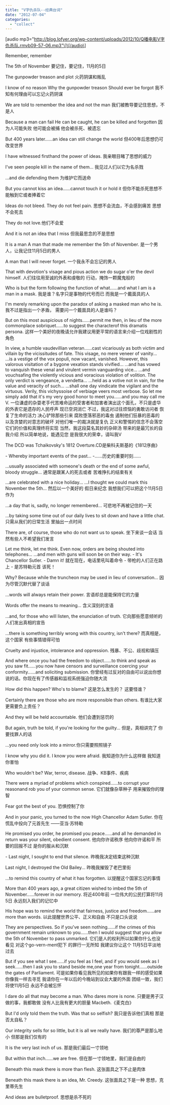 ```yaml
---
title: "V字仇杀队--经典台词"
date: "2012-07-04"
categories: 
  - "collect"
---
```


\[audio mp3="http://blog.lofyer.org/wp-content/uploads/2012/10/Q播电影V字仇杀队.rmvb09-57-06.mp3"\]\[/audio\]

Remember, remember

The 5th of November 要记住，要记住，11月的5日

The gunpowder treason and plot 火药阴谋和叛乱

I know of no reason Why the gunpowder treason Should ever be forgot 我不知有何理由可以忘记火药阴谋

We are told to remember the idea and not the man 我们被教导要记住思想，不是人

Because a man can fail He can be caught, he can be killed and forgotten 因为人可能失败 他可能会被捕 他会被杀死、被遗忘

But 400 years later......an idea can still change the world 但400年后思想仍可改变世界

I have witnessed firsthand the power of ideas. 我亲眼目睹了思想的威力

I've seen people kill in the name of them... 我见过人们以它为名杀戮

...and die defending them 为维护它而送命

But you cannot kiss an idea......cannot touch it or hold it 但你不能杀死思想不能触到它或者捧着它

Ideas do not bleed. They do not feel pain. 思想不会流血，不会感到痛苦 思想不会死去

They do not love.他们不会爱

And it is not an idea that I miss 但我最思念的不是思想

It is a man A man that made me remember the 5th of November. 是一个男人，让我记住11月5日的男人

A man that I will never forget. 一个我永不会忘记的男人

That with devotion's visage and pious action we do sugar o'er the devil himself. 人们往往用至诚的外表和虔敬的 行动，掩饰一颗魔鬼般的

Who is but the form following the function of what......and what I am is a man in a mask. 我是谁？名字只是事物的代号而已 而我是一个戴面具的人

I'm merely remarking upon the paradox of asking a masked man who he is. 我不过是指出一个矛盾， 需要问一个戴面具的人是谁吗？

But on this most auspicious of nights......permit me then, in lieu of the more commonplace sobriquet......to suggest the characterof this dramatis persona. 这样一个美好的夜晚请允许我建议用更平常的语言来介绍一位戏剧性的角色

In view, a humble vaudevillian veteran......cast vicariously as both victim and villain by the vicissitudes of fate. This visage, no mere veneer of vanity... ...is a vestige of the vox populi, now vacant, vanished. However, this valorous visitation of a bygone vexation stands vivified... ...and has vowed to vanquish these venal and virulent vermin vanguarding vice... ...and vouchsafing the violently vicious and voracious violation of volition. The only verdict is vengeance, a vendetta... ...held as a votive not in vain, for the value and veracity of such... ...shall one day vindicate the vigilant and the virtuous. Verily, this vichyssoise of verbiage veers most verbose. So let me simply add that it's my very good honor to meet you......and you may call me V. 一位谦虚的杂耍老手代苦难命运的受害者和加害者演出这个面孔，不只是虚华的外表它是遗存的人民呼声 现已空洞消亡 不过，我这对过往烦恼的勇敢访问者 恢复了生命的活力 决心铲除那些引来 腐败堕落邪恶的毒虫 遏制他们狂暴的恶毒的 以及贪婪的对意志的破坏 对他们唯一的裁决就是复仇 正义和警惕的信念不会落空 它们的价值和真理终将实现 当然，我这段莫名其妙的杂碎汤 带来的是最冗长的自我介绍 所以简单地说，能遇见您 是我很大的荣幸，请叫我V

The DCD was Tchaikovsky's 1812 Overture.CD是柴科夫斯基的《1812序曲》

\- Whereby important events of the past... -……历史的重要时刻……

...usually associated with someone's death or the end of some awful, bloody struggle... 通常是跟某人的死去或者 苦难挣扎的结束有关

...are celebrated with a nice holiday... ...I thought we could mark this November the 5th... 然后以一个美好的 假日来纪念 我想我们可以把这个11月5日作为

...a day that is, sadly, no longer remembered... 可悲地不再被记住的一天

...by taking some time out of our daily lives to sit down and have a little chat. 只需从我们的日常生活 里抽出一点时间

There are, of course, those who do not want us to speak. 坐下来谈一会话 当然有些人不希望我们发言

Let me think, let me think. Even now, orders are being shouted into telephones... ...and men with guns will soon be on their way. - It's Chancellor Sutler. - Damn it! 就在现在，电话里吼叫着命令 - 带枪的人们正在路上 - 是苏特勒元首 该死！

Why? Because while the truncheon may be used in lieu of conversation... 因为尽管沉默代替了谈话

...words will always retain their power. 言语却总是能保持它的力量

Words offer the means to meaning... 含义深刻的言语

...and, for those who will listen, the enunciation of truth. 它向那些愿意倾听的 人们发出真相的宣告

...there is something terribly wrong with this country, isn't there? 而真相是，这个国家 有些事情错得可怕

Cruelty and injustice, intolerance and oppression. 残暴、不公、歧视和镇压

And where once you had the freedom to object......to think and speak as you saw fit......you now have censors and surveillance coercing your conformity......and soliciting submission. 你曾经有过反对的自由可以说出你想说的话。你现在有了传感器和监视系统强迫你随大流

How did this happen? Who's to blame? 这是怎么发生的？ 这要怪谁？

Certainly there are those who are more responsible than others. 有谁比大家更需要负上责任？

And they will be held accountable. 他们会遭到惩罚的

But again, truth be told, if you're looking for the guilty... 但是，真相讲完了 你要找罪人的话

...you need only look into a mirror.你只需要照照镜子

I know why you did it. I know you were afraid. 我知道你为什么这样做 我知道你害怕

Who wouldn't be? War, terror, disease. 战争、KB事件、疾病

There were a myriad of problems which conspired......to corrupt your reasonand rob you of your common sense. 它们就像杂草种子 用来摧毁你的理智

Fear got the best of you. 恐惧控制了你

And in your panic, you turned to the now High Chancellor Adam Sutler. 你在慌乱中投向了元首先生 ——亚当·苏特勒

He promised you order, he promised you peace......and all he demanded in return was your silent, obedient consent. 他向你许诺秩序 他向你许诺和平 所要的回报不过 是你的服从和沉默

\- Last night, I sought to end that silence. 昨晚我决定结束这种沉默

Last night, I destroyed the Old Bailey... 昨晚我摧毁了老巴里街

...to remind this country of what it has forgotten. 以提醒这个国家忘记的事情

More than 400 years ago, a great citizen wished to imbed the 5th of November......forever in our memory. 将近400年前 一位伟大的公民打算将11月5日 永远刻入我们的记忆中

His hope was to remind the world that fairness, justice and freedom......are more than words. 以此提醒世界公平、正义和自由 不只是口头说说

They are perspectives. So if you've seen nothing......if the crimes of this government remain unknown to you......then I would suggest that you allow the 5th of November to pass unmarked. 它们是人的权利所以如果你什么也没看见 对这个go-vern-ment犯下 的罪行一无所知 我建议你让这个 11月5日平淡地过去

But if you see what I see......if you feel as I feel, and if you would seek as I seek......then I ask you to stand beside me,one year from tonight......outside the gates of Parliament. 可是如果你看见我所见的如果你有跟我一样的感受如果你像我一样去寻觅 我请你在一年以后的今晚站到议会大厦的外面 团结一致，我们将使11月5日 永远不会被忘怀

I dare do all that may become a man. Who dares more is none. 只要是男子汉做的事，我都敢做 没有人比我有更大的胆量 Macbeth.《麦克白》

But I'd only told them the truth. Was that so selfish? 我只是告诉他们真相 那是否太自私？

Our integrity sells for so little, but it is all we really have. 我们的尊严是那么地小 但那是我们仅有的

It is the very last inch of us. 那是我们最后一寸领地

But within that inch......we are free. 但在那一寸领地里，我们是自由的

Beneath this mask there is more than flesh. 这张面具之下不止是肉体

Beneath this mask there is an idea, Mr. Creedy. 这张面具之下是一种 思想，克里蒂先生

And ideas are bulletproof. 思想是杀不死的
